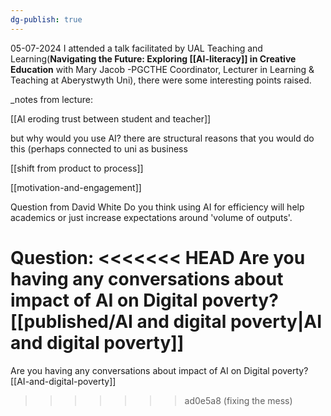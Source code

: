 ```yaml
---
dg-publish: true
---
```

05-07-2024
I attended a talk facilitated by UAL Teaching and Learning(**Navigating the Future: Exploring [[AI-literacy]] in Creative Education** with Mary Jacob -PGCTHE Coordinator, Lecturer in Learning & Teaching at Aberystwyth Uni), there were some interesting points raised.

_notes from lecture:

[[AI eroding trust between student and teacher]]

but why would you use AI? there are structural reasons that you would do this (perhaps connected to uni as business

[[shift from product to process]]

[[motivation-and-engagement]]

Question from David White
Do you think using AI for efficiency will help academics or just increase expectations around 'volume of outputs'.

Question:
<<<<<<< HEAD
Are you having any conversations about impact of AI on Digital poverty? [[published/AI and digital poverty\|AI and digital poverty]]
=======
Are you having any conversations about impact of AI on Digital poverty? [[AI-and-digital-poverty]]
>>>>>>> ad0e5a8 (fixing the mess)
